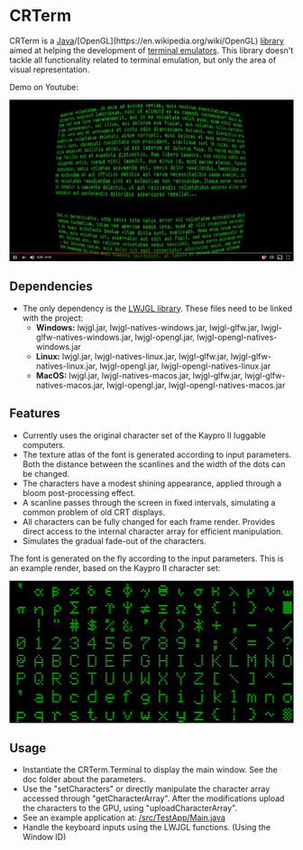 CRTerm
======

CRTerm is a [Java](https://en.wikipedia.org/wiki/Java_(programming_language))/[OpenGL](https://en.wikipedia.org/wiki/OpenGL) [library](https://en.wikipedia.org/wiki/Library_(computing)) aimed at helping the development of [terminal emulators](https://en.wikipedia.org/wiki/Terminal_emulator). This library doesn't tackle all functionality related to terminal emulation, but only the area of visual representation. 

Demo on Youtube:

[![Watch the video](/doc/img/cterm_youtube.png)](https://www.youtube.com/watch?v=SO9MrM9zTuk)

## Dependencies

- The only dependency is the [LWJGL library](https://www.lwjgl.org/). These files need to be linked with the project:
    - **Windows:** lwjgl.jar, lwjgl-natives-windows.jar, lwjgl-glfw.jar, lwjgl-glfw-natives-windows.jar, lwjgl-opengl.jar, lwjgl-opengl-natives-windows.jar
    - **Linux:** lwjgl.jar, lwjgl-natives-linux.jar, lwjgl-glfw.jar, lwjgl-glfw-natives-linux.jar, lwjgl-opengl.jar, lwjgl-opengl-natives-linux.jar
    - **MacOS:** lwjgl.jar, lwjgl-natives-macos.jar, lwjgl-glfw.jar, lwjgl-glfw-natives-macos.jar, lwjgl-opengl.jar, lwjgl-opengl-natives-macos.jar

## Features

- Currently uses the original character set of the Kaypro II luggable computers.
- The texture atlas of the font is generated according to input parameters. Both the distance between the scanlines and the width of the dots can be changed.
- The characters have a modest shining appearance, applied through a bloom post-processing effect.
- A scanline passes through the screen in fixed intervals, simulating a common problem of old CRT displays.
- All characters can be fully changed for each frame render. Provides direct access to the internal character array for efficient manipulation.
- Simulates the gradual fade-out of the characters.

The font is generated on the fly according to the input parameters. This is an example render, based on the Kaypro II character set:

![Character set - texture atlas](/doc/img/character_set.png)

## Usage

- Instantiate the CRTerm.Terminal to display the main window. See the doc folder about the parameters.
- Use the "setCharacters" or directly manipulate the character array accessed through "getCharacterArray". After the modifications upload the characters to the GPU, using "uploadCharacterArray".
- See an example application at: [/src/TestApp/Main.java](https://github.com/bolner/CRTerm/blob/master/src/TestApp/Main.java) 
- Handle the keyboard inputs using the LWJGL functions. (Using the Window ID)
